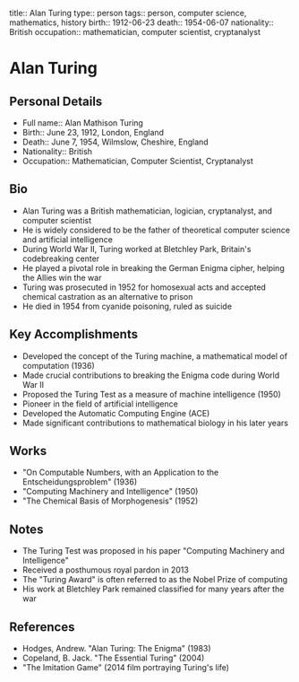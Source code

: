 title:: Alan Turing
type:: person
tags:: person, computer science, mathematics, history
birth:: 1912-06-23
death:: 1954-06-07
nationality:: British
occupation:: mathematician, computer scientist, cryptanalyst

# Alan Turing

## Personal Details
- Full name:: Alan Mathison Turing
- Birth:: June 23, 1912, London, England
- Death:: June 7, 1954, Wilmslow, Cheshire, England
- Nationality:: British
- Occupation:: Mathematician, Computer Scientist, Cryptanalyst

## Bio
- Alan Turing was a British mathematician, logician, cryptanalyst, and computer scientist
- He is widely considered to be the father of theoretical computer science and artificial intelligence
- During World War II, Turing worked at Bletchley Park, Britain's codebreaking center
- He played a pivotal role in breaking the German Enigma cipher, helping the Allies win the war
- Turing was prosecuted in 1952 for homosexual acts and accepted chemical castration as an alternative to prison
- He died in 1954 from cyanide poisoning, ruled as suicide

## Key Accomplishments
- Developed the concept of the Turing machine, a mathematical model of computation (1936)
- Made crucial contributions to breaking the Enigma code during World War II
- Proposed the Turing Test as a measure of machine intelligence (1950)
- Pioneer in the field of artificial intelligence
- Developed the Automatic Computing Engine (ACE)
- Made significant contributions to mathematical biology in his later years

## Works
- "On Computable Numbers, with an Application to the Entscheidungsproblem" (1936)
- "Computing Machinery and Intelligence" (1950)
- "The Chemical Basis of Morphogenesis" (1952)

## Notes
- The Turing Test was proposed in his paper "Computing Machinery and Intelligence"
- Received a posthumous royal pardon in 2013
- The "Turing Award" is often referred to as the Nobel Prize of computing
- His work at Bletchley Park remained classified for many years after the war

## References
- Hodges, Andrew. "Alan Turing: The Enigma" (1983)
- Copeland, B. Jack. "The Essential Turing" (2004)
- "The Imitation Game" (2014 film portraying Turing's life)